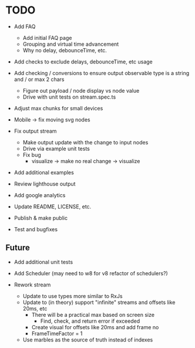# TODO

* Add FAQ
  * Add initial FAQ page
  * Grouping and virtual time advancement
  * Why no delay, debounceTime, etc.

* Add checks to exclude delays, debounceTime, etc usage
* Add checking / conversions to ensure output observable type is a string and / or max 2 chars
  * Figure out payload / node display vs node value
  * Drive with unit tests on stream.spec.ts

* Adjust max chunks for small devices
* Mobile -> fix moving svg nodes

* Fix output stream
  * Make output update with the change to input nodes
  * Drive via example unit tests
  * Fix bug
    * visualize -> make no real change -> visualize

* Add additional examples
* Review lighthouse output
* Add google analytics
* Update README, LICENSE, etc.
* Publish & make public
* Test and bugfixes

## Future

* Add additional unit tests
* Add Scheduler (may need to w8 for v8 refactor of schedulers?)

* Rework stream
  * Update to use types more similar to RxJs
  * Update to (in theory) support "infinite" streams and offsets like 20ms, etc
    * There will be a practical max based on screen size
      * Find, check, and return error if exceeded
    * Create visual for offsets like 20ms and add frame no
    * FrameTimeFactor = 1
  * Use marbles as the source of truth instead of indexes
